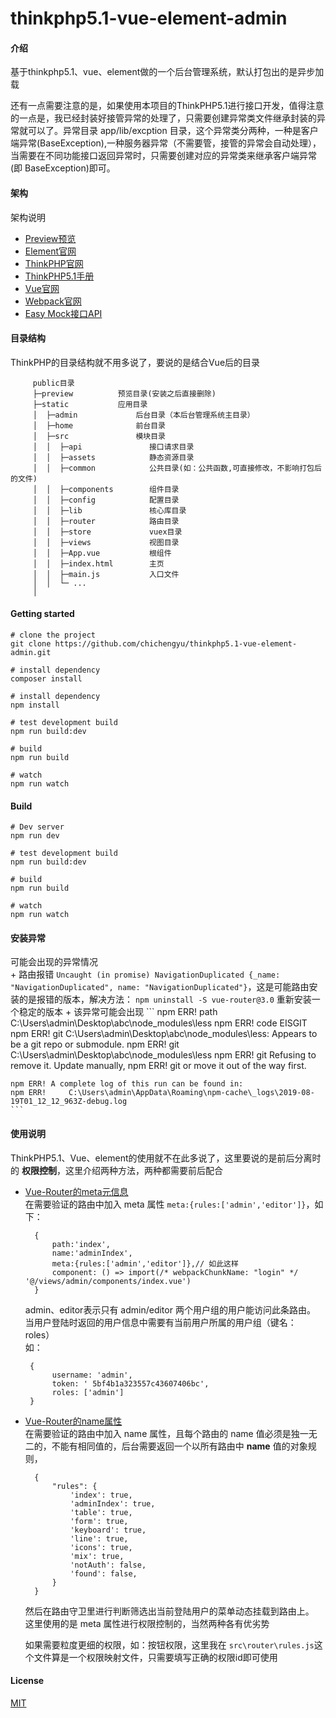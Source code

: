 # thinkphp5.1-vue-element-admin

#### 介绍

基于thinkphp5.1、vue、element做的一个后台管理系统，默认打包出的是异步加载


还有一点需要注意的是，如果使用本项目的ThinkPHP5.1进行接口开发，值得注意的一点是，我已经封装好接管异常的处理了，只需要创建异常类文件继承封装的异常就可以了。异常目录 app/lib/excption 目录，这个异常类分两种，一种是客户端异常(BaseException),一种服务器异常（不需要管，接管的异常会自动处理），当需要在不同功能接口返回异常时，只需要创建对应的异常类来继承客户端异常(即 BaseException)即可。


#### 架构
架构说明

   + [Preview预览](http://xiaochiwz.gitee.io/thinkphp5.1-vue-ivew-admin)
   + [Element官网](https://element.eleme.cn/2.11/#/zh-CN/component/installation)
   + [ThinkPHP官网](http://www.thinkphp.cn/)
   + [ThinkPHP5.1手册](https://www.kancloud.cn/manual/thinkphp5_1/353946)
   + [Vue官网](https://cn.vuejs.org/v2/guide/)
   + [Webpack官网](https://www.webpackjs.com/)
   + [Easy Mock接口API](https://www.easy-mock.com/project/5bf4b1a323557c43607406bc)

#### 目录结构
   ThinkPHP的目录结构就不用多说了，要说的是结合Vue后的目录  
```  
     public目录  
     ├─preview          预览目录(安装之后直接删除)  
     ├─static           应用目录  
     │  ├─admin             后台目录（本后台管理系统主目录）  
     │  ├─home              前台目录  
     │  ├─src               模块目录  
     │  │  ├─api               接口请求目录  
     │  │  ├─assets            静态资源目录
     │  │  ├─common            公共目录(如：公共函数,可直接修改，不影响打包后的文件)    
     │  │  ├─components        组件目录  
     │  │  ├─config            配置目录  
     │  │  ├─lib               核心库目录  
     │  │  ├─router            路由目录  
     │  │  ├─store             vuex目录  
     │  │  ├─views             视图目录  
     │  │  ├─App.vue           根组件  
     │  │  ├─index.html        主页    
     │  │  ├─main.js           入口文件    
     │  │  └─ ...              
     │
```

#### Getting started
```
# clone the project
git clone https://github.com/chichengyu/thinkphp5.1-vue-element-admin.git

# install dependency
composer install  

# install dependency
npm install

# test development build
npm run build:dev

# build
npm run build

# watch
npm run watch
```
   

#### Build
```
# Dev server
npm run dev  

# test development build
npm run build:dev

# build  
npm run build

# watch
npm run watch
```

#### 安装异常
可能会出现的异常情况  
    + 路由报错
    ```Uncaught (in promise) NavigationDuplicated {_name: "NavigationDuplicated", name: "NavigationDuplicated"}```，这是可能路由安装的是报错的版本，解决方法：
    ```
    npm uninstall -S vue-router@3.0
    ```
    重新安装一个稳定的版本
    + 该异常可能会出现
    ```
    npm ERR! path C:\Users\admin\Desktop\abc\node_modules\less
    npm ERR! code EISGIT
    npm ERR! git C:\Users\admin\Desktop\abc\node_modules\less: Appears to be a git repo or submodule.
    npm ERR! git     C:\Users\admin\Desktop\abc\node_modules\less
    npm ERR! git Refusing to remove it. Update manually,
    npm ERR! git or move it out of the way first.
    
    npm ERR! A complete log of this run can be found in:
    npm ERR!     C:\Users\admin\AppData\Roaming\npm-cache\_logs\2019-08-19T01_12_12_963Z-debug.log
    ```

#### 使用说明
ThinkPHP5.1、Vue、element的使用就不在此多说了，这里要说的是前后分离时的 **权限控制**，这里介绍两种方法，两种都需要前后配合  
   + [Vue-Router的meta元信息](https://router.vuejs.org/zh/guide/advanced/meta.html)  
        在需要验证的路由中加入 meta 属性 ``` meta:{rules:['admin','editor']} ```，如下：
      ```
        {  
	        path:'index',  
	        name:'adminIndex',  
	        meta:{rules:['admin','editor']},// 如此这样  
	        component: () => import(/* webpackChunkName: "login" */ '@/views/admin/components/index.vue')  
        }  
      ```
      admin、editor表示只有 admin/editor 两个用户组的用户能访问此条路由。  
         当用户登陆时返回的用户信息中需要有当前用户所属的用户组（键名：roles）  
         如：
      ```
       {
	        username: 'admin',
	        token: ' 5bf4b1a323557c43607406bc',
	        roles: ['admin']
       } 
      ```
   + [Vue-Router的name属性](https://router.vuejs.org/zh/guide/essentials/named-routes.html)  
        在需要验证的路由中加入 name 属性，且每个路由的 name 值必须是独一无二的，不能有相同值的，后台需要返回一个以所有路由中 **name** 值的对象规则，
      ```
        {
	        "rules": {
	            'index': true,
	            'adminIndex': true,
	            'table': true,
	            'form': true,
	            'keyboard': true,
	            'line': true,
	            'icons': true,
	            'mix': true,
	            'notAuth': false,
	            'found': false,
	        }
        }
      ```  
        然后在路由守卫里进行判断筛选出当前登陆用户的菜单动态挂载到路由上。  
        这里使用的是 meta 属性进行权限控制的，当然两种各有优劣势 

		如果需要粒度更细的权限，如：按钮权限，这里我在 ```src\router\rules.js```这个文件算是一个权限映射文件，只需要填写正确的权限id即可使用


#### License
[MIT](https://opensource.org/licenses/MIT)
